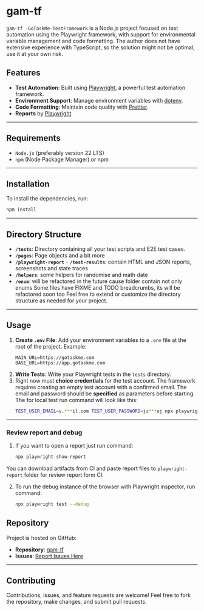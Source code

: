 # gam-tf

`gam-tf -GoTaskMe-TestFramework` is a Node.js project focused on test automation using the Playwright framework, with
support for
environmental variable management and code formatting.
The author does not have extensive experience with TypeScript, so the solution might not be optimal; use it at your own
risk.

## Features
- **Test Automation**: Built using [Playwright](https://playwright.dev/), a powerful test automation framework.
- **Environment Support**: Manage environment variables with [dotenv](https://github.com/motdotla/dotenv).
- **Code Formatting**: Maintain code quality with [Prettier](https://prettier.io/).
- **Reports** by [Playwright](https://playwright.dev/)
---

## Requirements

- `Node.js` (preferably version 22 LTS)
- `npm` (Node Package Manager) or npm
---

## Installation
To install the dependencies, run:

   ```bash
   npm install
   ```
---

## Directory Structure
- **`/tests`**: Directory containing all your test scripts and E2E test cases.
- **`/pages`**: Page objects and a bit more
- **`/playwright-report`** - **`/test-results`**: contain HTML and JSON reports, screenshots and state traces
- **`/helpers`**: some helpers for randomise and math date
- **`/enum`**: will be refactored in the future cause folder contain not only enums
  Some files have FIXME and TODO breadcrumbs, its will be refactored soon too
Feel free to extend or customize the directory structure as needed for your project.
---

## Usage
1. **Create `.env` File**:
   Add your environment variables to a `.env` file at the root of the project.
   Example:
    ```
    MAIN_URL=https://gotaskme.com
    BASE_URL=https://app.gotaskme.com
    ```
2. **Write Tests**:
   Write your Playwright tests in the `tests` directory.
3. Right now must **choice credentials** for the test account.
   The framework requires creating an empty test account with a confirmed email.
   The email and password should be **specified** as parameters before starting.
   The for local test run command will look like this:
    ```bash
    TEST_USER_EMAIL=v.***il.com TEST_USER_PASSWORD=ji***oj npx playwright test
    ```
---

### Review report and debug

1. If you want to open a report just run command:
   ```bash
   npx playwright show-report
   ```

You can download artifacts from CI and paste report files to `playwright-report` folder for review report form CI.

2. To run the debug instance of the browser with Playwright inspector, run command:
   ```bash
   npx playwright test --debug
   ```

## Repository
Project is hosted on GitHub:
- **Repository**: [gam-tf](https://github.com/vpiontkovskyi/gam-tf)
- **Issues**: [Report Issues Here](https://github.com/vpiontkovskyi/gam-tf/issues)
---

## Contributing
Contributions, issues, and feature requests are welcome! Feel free to fork the repository, make changes, and submit pull
requests.
